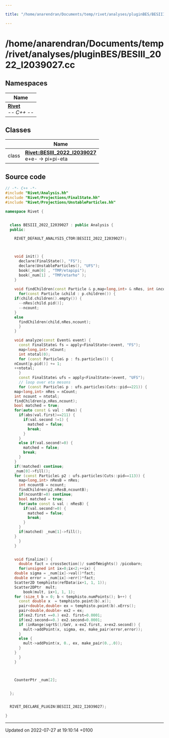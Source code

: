 ```yaml
---

title: "/home/anarendran/Documents/temp/rivet/analyses/pluginBES/BESIII_2022_I2039027.cc"

---
```


# /home/anarendran/Documents/temp/rivet/analyses/pluginBES/BESIII_2022_I2039027.cc



## Namespaces

| Name           |
| -------------- |
| **[Rivet](http://example.org/namespaces/namespacerivet/)** <br>-*- C++ -*-  |

## Classes

|                | Name           |
| -------------- | -------------- |
| class | **[Rivet::BESIII_2022_I2039027](http://example.org/classes/classrivet_1_1besiii__2022__i2039027/)** <br>e+e- -> pi+pi-eta  |




## Source code

```cpp
// -*- C++ -*-
#include "Rivet/Analysis.hh"
#include "Rivet/Projections/FinalState.hh"
#include "Rivet/Projections/UnstableParticles.hh"

namespace Rivet {


  class BESIII_2022_I2039027 : public Analysis {
  public:

    RIVET_DEFAULT_ANALYSIS_CTOR(BESIII_2022_I2039027);



    void init() {
      declare(FinalState(), "FS");
      declare(UnstableParticles(), "UFS");
      book(_num[0] , "TMP/etapipi");
      book(_num[1] , "TMP/etarho" );
    }
    
    void findChildren(const Particle & p,map<long,int> & nRes, int &ncount) {
      for(const Particle &child : p.children()) {
    if(child.children().empty()) {
      --nRes[child.pid()];
      --ncount;
    }
    else
      findChildren(child,nRes,ncount);
      }
    }

    void analyze(const Event& event) {
      const FinalState& fs = apply<FinalState>(event, "FS");
      map<long,int> nCount;
      int ntotal(0);
      for (const Particle& p : fs.particles()) {
    nCount[p.pid()] += 1;
    ++ntotal;
      }
      const FinalState& ufs = apply<FinalState>(event, "UFS");
      // loop over eta mesons
      for (const Particle& p : ufs.particles(Cuts::pid==221)) {
    map<long,int> nRes = nCount;
    int ncount = ntotal;
    findChildren(p,nRes,ncount);
    bool matched = true;
    for(auto const & val : nRes) {
      if(abs(val.first)==211) {
        if(val.second !=1) {
          matched = false;
          break;
        }
      }
      else if(val.second!=0) {
        matched = false;
        break;
      }
    }
    if(!matched) continue;
    _num[0]->fill();
    for (const Particle& p2 : ufs.particles(Cuts::pid==113)) {
      map<long,int> nResB = nRes;
      int ncountB = ncount;
      findChildren(p2,nResB,ncountB);
      if(ncountB!=0) continue;
      bool matched = true;
      for(auto const & val : nResB) {
        if(val.second!=0) {
          matched = false;
          break;
        }
      }
      if(matched) _num[1]->fill();
    }
      }
    }


    void finalize() {
      double fact = crossSection()/ sumOfWeights() /picobarn;
      for(unsigned int ix=0;ix<2;++ix) {
    double sigma = _num[ix]->val()*fact;
    double error = _num[ix]->err()*fact;
    Scatter2D temphisto(refData(ix+1, 1, 1));
    Scatter2DPtr  mult;
        book(mult, ix+1, 1, 1);
    for (size_t b = 0; b < temphisto.numPoints(); b++) {
      const double x  = temphisto.point(b).x();
      pair<double,double> ex = temphisto.point(b).xErrs();
      pair<double,double> ex2 = ex;
      if(ex2.first ==0.) ex2. first=0.0001;
      if(ex2.second==0.) ex2.second=0.0001;
      if (inRange(sqrtS()/GeV, x-ex2.first, x+ex2.second)) {
        mult->addPoint(x, sigma, ex, make_pair(error,error));
      }
      else {
        mult->addPoint(x, 0., ex, make_pair(0.,.0));
      }
    }
      }
    }



    CounterPtr _num[2];


  };


  RIVET_DECLARE_PLUGIN(BESIII_2022_I2039027);

}
```


-------------------------------

Updated on 2022-07-27 at 19:10:14 +0100
